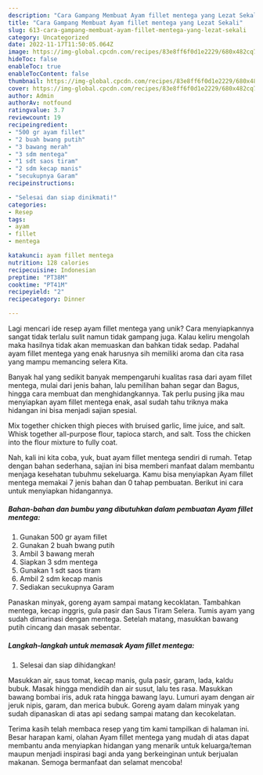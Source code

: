 ```yaml
---
description: "Cara Gampang Membuat Ayam fillet mentega yang Lezat Sekali"
title: "Cara Gampang Membuat Ayam fillet mentega yang Lezat Sekali"
slug: 613-cara-gampang-membuat-ayam-fillet-mentega-yang-lezat-sekali
category: Uncategorized
date: 2022-11-17T11:50:05.064Z
image: https://img-global.cpcdn.com/recipes/83e8ff6f0d1e2229/680x482cq70/ayam-fillet-mentega-foto-resep-utama.jpg
hideToc: false
enableToc: true
enableTocContent: false
thumbnail: https://img-global.cpcdn.com/recipes/83e8ff6f0d1e2229/680x482cq70/ayam-fillet-mentega-foto-resep-utama.jpg
cover: https://img-global.cpcdn.com/recipes/83e8ff6f0d1e2229/680x482cq70/ayam-fillet-mentega-foto-resep-utama.jpg
author: Admin
authorAv: notfound
ratingvalue: 3.7
reviewcount: 19
recipeingredient:
- "500 gr ayam fillet"
- "2 buah bwang putih"
- "3 bawang merah"
- "3 sdm mentega"
- "1 sdt saos tiram"
- "2 sdm kecap manis"
- "secukupnya Garam"
recipeinstructions:

- "Selesai dan siap dinikmati!"
categories:
- Resep
tags:
- ayam
- fillet
- mentega

katakunci: ayam fillet mentega 
nutrition: 128 calories
recipecuisine: Indonesian
preptime: "PT38M"
cooktime: "PT41M"
recipeyield: "2"
recipecategory: Dinner

---
```





Lagi mencari ide resep ayam fillet mentega yang unik? Cara menyiapkannya sangat tidak terlalu sulit namun tidak gampang juga. Kalau keliru mengolah maka hasilnya tidak akan memuaskan dan bahkan tidak sedap. Padahal ayam fillet mentega yang enak harusnya sih memiliki aroma dan cita rasa yang mampu memancing selera Kita.





Banyak hal yang sedikit banyak mempengaruhi kualitas rasa dari ayam fillet mentega, mulai dari jenis bahan, lalu pemilihan bahan segar dan Bagus, hingga cara membuat dan menghidangkannya. Tak perlu pusing jika mau menyiapkan ayam fillet mentega enak,      asal sudah tahu triknya maka hidangan ini bisa menjadi sajian spesial.














Mix together chicken thigh pieces with bruised garlic, lime juice, and salt. Whisk together all-purpose flour, tapioca starch, and salt. Toss the chicken into the flour mixture to fully coat.






Nah, kali ini kita coba, yuk, buat ayam fillet mentega sendiri di rumah. Tetap dengan bahan sederhana, sajian ini bisa memberi manfaat dalam membantu menjaga kesehatan tubuhmu sekeluarga. Kamu bisa menyiapkan Ayam fillet mentega memakai 7 jenis bahan dan 0 tahap pembuatan. Berikut ini cara untuk menyiapkan hidangannya.

<!--inarticleads1-->

##### Bahan-bahan dan bumbu yang dibutuhkan dalam pembuatan Ayam fillet mentega:

1. Gunakan 500 gr ayam fillet
1. Gunakan 2 buah bwang putih
1. Ambil 3 bawang merah
1. Siapkan 3 sdm mentega
1. Gunakan 1 sdt saos tiram
1. Ambil 2 sdm kecap manis
1. Sediakan secukupnya Garam


Panaskan minyak, goreng ayam sampai matang kecoklatan. Tambahkan mentega, kecap inggris, gula pasir dan Saus Tiram Selera. Tumis ayam yang sudah dimarinasi dengan mentega. Setelah matang, masukkan bawang putih cincang dan masak sebentar. 

<!--inarticleads2-->

##### Langkah-langkah untuk memasak Ayam fillet mentega:


1. Selesai dan siap dihidangkan!

Masukkan air, saus tomat, kecap manis, gula pasir, garam, lada, kaldu bubuk. Masak hingga mendidih dan air susut, lalu tes rasa. Masukkan bawang bombai iris, aduk rata hingga bawang layu. Lumuri ayam dengan air jeruk nipis, garam, dan merica bubuk. Goreng ayam dalam minyak yang sudah dipanaskan di atas api sedang sampai matang dan kecokelatan. 

Terima kasih telah membaca resep yang tim kami tampilkan di halaman ini. Besar harapan kami, olahan Ayam fillet mentega yang mudah di atas dapat membantu anda menyiapkan hidangan yang menarik untuk keluarga/teman maupun menjadi inspirasi bagi anda yang berkeinginan untuk berjualan makanan. Semoga bermanfaat dan selamat mencoba!
